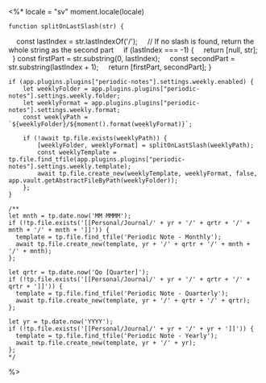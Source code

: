<%*
	locale = "sv"
	moment.locale(locale)

	function splitOnLastSlash(str) {
    const lastIndex = str.lastIndexOf('/');
    // If no slash is found, return the whole string as the second part
    if (lastIndex === -1) {
	     return [null, str];
    }
		const firstPart = str.substring(0, lastIndex);
    const secondPart = str.substring(lastIndex + 1);
    return [firstPart, secondPart];
	}
	
	if (app.plugins.plugins["periodic-notes"].settings.weekly.enabled) {
		let weeklyFolder = app.plugins.plugins["periodic-notes"].settings.weekly.folder;
		let weeklyFormat = app.plugins.plugins["periodic-notes"].settings.weekly.format;
		const weeklyPath = `${weeklyFolder}/${moment().format(weeklyFormat)}`;
		
		if (!await tp.file.exists(weeklyPath)) {
			[weeklyFolder, weeklyFormat] = splitOnLastSlash(weeklyPath);
			const weeklyTemplate = tp.file.find_tfile(app.plugins.plugins["periodic-notes"].settings.weekly.template);
			await tp.file.create_new(weeklyTemplate, weeklyFormat, false, app.vault.getAbstractFileByPath(weeklyFolder));
		};
	}

	/**
	let mnth = tp.date.now('MM MMMM');
	if (!tp.file.exists('[[Personal/Journal/' + yr + '/' + qrtr + '/' + mnth + '/' + mnth + ']]')) {
	  template = tp.file.find_tfile('Periodic Note - Monthly');
	  await tp.file.create_new(template, yr + '/' + qrtr + '/' + mnth + '/' + mnth);
	};
	
	let qrtr = tp.date.now('Qo [Quarter]');
	if (!tp.file.exists('[[Personal/Journal/' + yr + '/' + qrtr + '/' + qrtr + ']]')) {
	  template = tp.file.find_tfile('Periodic Note - Quarterly');
	  await tp.file.create_new(template, yr + '/' + qrtr + '/' + qrtr);
	};
	
	let yr = tp.date.now('YYYY');
	if (!tp.file.exists('[[Personal/Journal/' + yr + '/' + yr + ']]')) {
	  template = tp.file.find_tfile('Periodic Note - Yearly');
	  await tp.file.create_new(template, yr + '/' + yr);
	};
	*/
%>